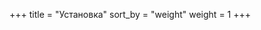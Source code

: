 +++
title = "Установка"
sort_by = "weight"
weight = 1
+++

[Cargo]: https://doc.rust-lang.org/cargo
